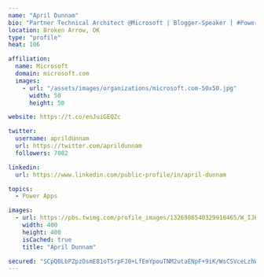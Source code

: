 ```yaml
---
name: "April Dunnam"
bio: "Partner Technical Architect @Microsoft | Blogger-Speaker | #PowerApps, #PowerAutomate, #Office365, #SharePoint | #WIT | #Karaoke Queen"
location: Broken Arrow, OK
type: "profile"
heat: 106

affiliation:
  name: Microsoft
  domain: microsoft.com
  images:
    - url: "/assets/images/organizations/microsoft.com-50x50.jpg"
      width: 50
      height: 50

website: https://t.co/enJuiGEQZc

twitter:
  username: aprildunnam
  url: https://twitter.com/aprildunnam
  followers: 7082

linkedin:
  url: https://www.linkedin.com/public-profile/in/april-dunnam

topics:
  - Power Apps

images:
  - url: https://pbs.twimg.com/profile_images/1326986540329918465/W_IJ6Ih2_400x400.jpg
    width: 400
    height: 400
    isCached: true
    title: "April Dunnam"

secured: "SCpQ0LbPZpzOsmE81oTSrpFJ0+LfEmYpouTNM2utaENpF+9iK/WsCSVceLzhWrsf7mY+8LqXUJoQEAXzzZcLLQHzqzcM320KX4lt6Deh72ajd+sTioyhVydETM9H50nXrqz86dEaPJQsohSK+pPBdky+/pBUdr1uT8nFxheGpXgtoxQm/0pCW0/809zFKrZsJSEhrmC99YSNhsFCR4lA4YxHnMvSDKJohoWxrb9UaQGfYAULiSJ7WLo8Ypuso8QAWlOz9R/ttW4yRUjfL9M9D8bOzuCKfqxrU0WvT2ztA+ooI77WgQqnl1Wr7De8GbWY4MXPsOpayRzKgogki1cBMld+6FwHLPHK6ho3TX3G61hb8fuoHWm8Q/Jz1xpIX+G0VBgRkXYMOpv1Jtxxl/el7VZvasoP8aUtyy3emTCfgNU=;zjvMcL7RH9QGKd+a7nv2DA=="
---
```


